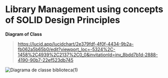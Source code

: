 # Library Management using concepts of SOLID Design Principles

**Diagram of Class**
> https://lucid.app/lucidchart/2e379fdf-4f0f-4434-9b2a-fb062a5b65b0/edit?viewport_loc=-5324%2C-1458%2C4939%2C2137%2C0_0&invitationId=inv_8bdd7b1d-2888-4190-90b7-22ef523db745

![Diagrama de classe biblioteca(1)](https://github.com/user-attachments/assets/41d2e436-f77a-4960-9dc7-bed7035dd648)  

